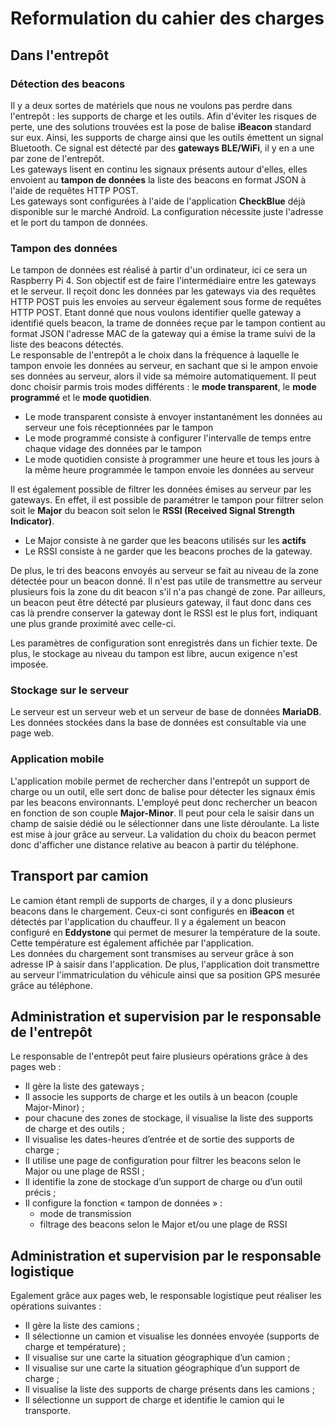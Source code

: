 # Reformulation du cahier des charges

## Dans l'entrepôt

### Détection des beacons

Il y a deux sortes de matériels que nous ne voulons pas perdre dans l'entrepôt : les supports de charge et les outils. Afin d'éviter les risques de perte, une des solutions trouvées est la pose de balise <b>iBeacon</b> standard sur eux. Ainsi, les supports de charge ainsi que les outils émettent un signal Bluetooth. Ce signal est détecté par des <b>gateways BLE/WiFi</b>, il y en a une par zone de l'entrepôt.  
Les gateways lisent en continu les signaux présents autour d'elles, elles envoient au <b>tampon de données</b> la liste des beacons en format JSON à l'aide de requêtes HTTP POST.  
Les gateways sont configurées à l'aide de l'application <b>CheckBlue</b> déjà disponible sur le marché Androïd. La configuration nécessite juste l'adresse et le port du tampon de données.

### Tampon des données

Le tampon de données est réalisé à partir d'un ordinateur, ici ce sera un Raspberry Pi 4. Son objectif est de faire l'intermédiaire entre les gateways et le serveur. Il reçoit donc les données par les gateways via des requêtes HTTP POST puis les envoies au serveur également sous forme de requêtes HTTP POST. Etant donné que nous voulons identifier quelle gateway a identifié quels beacon, la trame de données reçue par le tampon contient au format JSON l'adresse MAC de la gateway qui a émise la trame suivi de la liste des beacons détectés.  
Le responsable de l'entrepôt a le choix dans la fréquence à laquelle le tampon envoie les données au serveur, en sachant que si le ampon envoie ses données au serveur, alors il vide sa mémoire automatiquement. Il peut donc choisir parmis trois modes différents : le <b>mode transparent</b>, le <b>mode programmé</b> et le <b>mode quotidien</b>.

+ Le mode transparent consiste à envoyer instantanément les données au serveur une fois réceptionnées par le tampon  
+ Le mode programmé consiste à configurer l'intervalle de temps entre chaque vidage des données par le tampon
+ Le mode quotidien consiste à programmer une heure et tous les jours à la même heure programmée le tampon envoie les données au serveur

Il est également possible de filtrer les données émises au serveur par les gateways. En effet, il est possible de paramétrer le tampon pour filtrer selon soit le <b>Major</b> du beacon soit selon le <b>RSSI (Received Signal Strength Indicator)</b>.

+ Le Major consiste à ne garder que les beacons utilisés sur les <b>actifs</b>
+ Le RSSI consiste à ne garder que les beacons proches de la gateway.

De plus, le tri des beacons envoyés au serveur se fait au niveau de la zone détectée pour un beacon donné. Il n'est pas utile de transmettre au serveur plusieurs fois la zone du dit beacon s'il n'a pas changé de zone. Par ailleurs, un beacon peut être détecté par plusieurs gateway, il faut donc dans ces cas là prendre conserver la gateway dont le RSSI est le plus fort, indiquant une plus grande proximité avec celle-ci.  

Les paramètres de configuration sont enregistrés dans un fichier texte. De plus, le stockage au niveau du tampon est libre, aucun exigence n'est imposée.

### Stockage sur le serveur

Le serveur est un serveur web et un serveur de base de données <b>MariaDB</b>. Les données stockées dans la base de données est consultable via une page web.

### Application mobile

L'application mobile permet de rechercher dans l'entrepôt un support de charge ou un outil, elle sert donc de balise pour détecter les signaux émis par les beacons environnants. L'employé peut donc rechercher un beacon en fonction de son couple <b>Major-Minor</b>. Il peut pour cela le saisir dans un champ de saisie dédié ou le sélectionner dans une liste déroulante. La liste est mise à jour grâce au serveur. La validation du choix du beacon permet donc d'afficher une distance relative au beacon à partir du téléphone.

## Transport par camion

Le camion étant rempli de supports de charges, il y a donc plusieurs beacons dans le chargement. Ceux-ci sont configurés en <b>iBeacon</b> et détectés par l'application du chauffeur. Il y a également un beacon configuré en <b>Eddystone</b> qui permet de mesurer la température de la soute. Cette température est également affichée par l'application.  
Les données du chargement sont transmises au serveur grâce à son adresse IP à saisir dans l'application. De plus, l'application doit transmettre au serveur l'immatriculation du véhicule ainsi que sa position GPS mesurée grâce au téléphone.

## Administration et supervision par le responsable de l'entrepôt

Le responsable de l'entrepôt peut faire plusieurs opérations grâce à des pages web :

+ Il gère la liste des gateways ;
+ Il associe les supports de charge et les outils à un beacon (couple Major-Minor) ;
+ pour chacune des zones de stockage, il visualise la liste des supports de charge et des outils ;
+ Il visualise les dates-heures d’entrée et de sortie des supports de charge ;
+ Il utilise une page de configuration pour filtrer les beacons selon le Major ou une plage de RSSI ;
+ Il identifie la zone de stockage d’un support de charge ou d’un outil précis ;
+ Il configure la fonction « tampon de données » :
    + mode de transmission
    + filtrage des beacons selon le Major et/ou une plage de RSSI

## Administration et supervision par le responsable logistique

Egalement grâce aux pages web, le responsable logistique peut réaliser les opérations suivantes :

+ Il gère la liste des camions ;
+ Il sélectionne un camion et visualise les données envoyée (supports de charge et température) ;
+ Il visualise sur une carte la situation géographique d’un camion ;
+ Il visualise sur une carte la situation géographique d’un support de charge ;
+ Il visualise la liste des supports de charge présents dans les camions ;
+ Il sélectionne un support de charge et identifie le camion qui le transporte.
